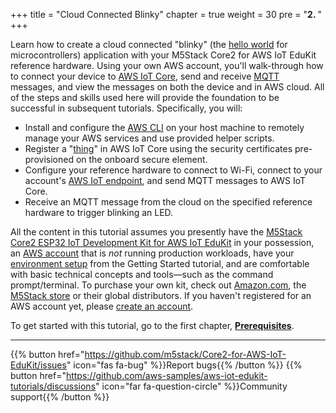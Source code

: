 +++
title = "Cloud Connected Blinky"
chapter = true
weight = 30
pre = "<b>2. </b>"
+++

Learn how to create a cloud connected "blinky" (the [hello world](https://en.wikipedia.org/wiki/%22Hello,_World!%22_program) for microcontrollers) application with your M5Stack Core2 for AWS IoT EduKit reference hardware. Using your own AWS account, you'll walk-through how to connect your device to [AWS IoT Core](https://aws.amazon.com/iot-core/), send and receive [MQTT](https://docs.aws.amazon.com/iot/latest/developerguide/mqtt.html) messages, and view the messages on both the device and in AWS cloud. All of the steps and skills used here will provide the foundation to be successful in subsequent tutorials. Specifically, you will:
- Install and configure the [AWS CLI](https://aws.amazon.com/cli/) on your host machine to remotely manage your AWS services and use provided helper scripts.
- Register a "[thing](https://docs.aws.amazon.com/iot/latest/developerguide/iot-thing-management.html)" in AWS IoT Core using the security certificates pre-provisioned on the onboard secure element.
- Configure your reference hardware to connect to Wi-Fi, connect to your account's [AWS IoT endpoint](https://docs.aws.amazon.com/general/latest/gr/iot-core.html), and send MQTT messages to AWS IoT Core.
- Receive an MQTT message from the cloud on the specified reference hardware to trigger blinking an LED. 
 
All the content in this tutorial assumes you presently have the [M5Stack Core2 ESP32 IoT Development Kit for AWS IoT EduKit](https://www.amazon.com/dp/B08VGRZYJR/) in your possession, an [AWS account](https://console.aws.amazon.com/console/home) that is *not* running production workloads, have your [environment setup](getting-started/prerequisites.html) from the Getting Started tutorial, and are comfortable with basic technical concepts and tools—such as the command prompt/terminal. To purchase your own kit, check out [Amazon.com](https://www.amazon.com/dp/B08VGRZYJR/), the [M5Stack store](https://m5stack.com/products/m5stack-core2-esp32-iot-development-kit-for-aws-iot-edukit) or their global distributors. If you haven't registered for an AWS account yet, please [create an account](https://portal.aws.amazon.com/billing/signup).


To get started with this tutorial, go to the first chapter, [**Prerequisites**](blinky-hello-world/prerequisites.html).

---
{{% button href="https://github.com/m5stack/Core2-for-AWS-IoT-EduKit/issues" icon="fas fa-bug" %}}Report bugs{{% /button %}} {{% button href="https://github.com/aws-samples/aws-iot-edukit-tutorials/discussions" icon="far fa-question-circle" %}}Community support{{% /button %}}
